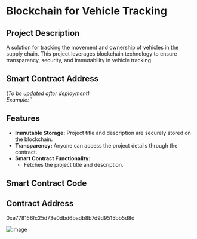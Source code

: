 # Blockchain for Vehicle Tracking

## Project Description
A solution for tracking the movement and ownership of vehicles in the supply chain. This project leverages blockchain technology to ensure transparency, security, and immutability in vehicle tracking.

## Smart Contract Address
*(To be updated after deployment)*  
*Example:* `

## Features
- **Immutable Storage:** Project title and description are securely stored on the blockchain.
- **Transparency:** Anyone can access the project details through the contract.
- **Smart Contract Functionality:**  
  -  Fetches the project title and description.
  
## Smart Contract Code
## Contract Address
0xe778156fc25d73e0dbd6badb8b7d9d9515bb5d8d

![image](https://github.com/user-attachments/assets/e64eace8-bd6f-4485-8635-68789488e95b)

